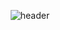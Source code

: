 <div align='center'>
  
  ![header](https://capsule-render.vercel.app/api?type=Waving&color=80d038&height=150&section=header&text=DUSLOOP&fontColor=f73600&fontSize=70&animation=fadeIn&fontAlignY=55)
</div>
